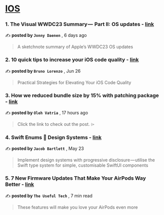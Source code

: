 
<h1><a href=https://medium.com/tag/ios/recommended target="_blank" rel="noopener noreferrer">IOS</a></h1>
<h3>1. The Visual WWDC23 Summary —  Part II: OS updates - <a href=https://medium.com/thevisualsummary/the-visual-wwdc23-summary-part-ii-os-updates-113d6363cc6?source=tag_recommended_feed---------0-107----------ios----------d78d2b31_4360_4ca6_b27f_e91268d8ba77------- target="_blank" rel="noopener noreferrer">link</a></h3>

✍️ **posted by `Jonny Daenen`** <date> , 6 days ago</date>

<blockquote>A sketchnote summary of Apple’s WWDC23 OS updates</blockquote>

<h3>2. 10 quick tips to increase your iOS code quality - <a href=https://medium.com/@blorenzop/code-quality-tips-f53a69b3f786?source=tag_recommended_feed---------1-85----------ios----------d78d2b31_4360_4ca6_b27f_e91268d8ba77------- target="_blank" rel="noopener noreferrer">link</a></h3>

✍️ **posted by `Bruno Lorenzo`** <date> , Jun 26</date>

<blockquote>Practical Strategies for Elevating Your iOS Code Quality</blockquote>

<h3>3. How we reduced bundle size by 15% with patching package - <a href=https://medium.com/preply-engineering/how-we-reduced-bundle-size-by-15-with-patching-package-fd3c3485c8f?source=tag_recommended_feed---------2-84----------ios----------d78d2b31_4360_4ca6_b27f_e91268d8ba77------- target="_blank" rel="noopener noreferrer">link</a></h3>

✍️ **posted by `Oleh Vatria`** <date> , 17 hours ago</date>

<blockquote>Click the link to check out the post. ⌲</blockquote>

<h3>4. Swift Enums 🤝 Design Systems - <a href=https://medium.com/better-programming/swift-enums-design-systems-51d488e26d31?source=tag_recommended_feed---------3-107----------ios----------d78d2b31_4360_4ca6_b27f_e91268d8ba77------- target="_blank" rel="noopener noreferrer">link</a></h3>

✍️ **posted by `Jacob Bartlett`** <date> , May 23</date>

<blockquote>Implement design systems with progressive disclosure — utilise the Swift type system for simple, customisable SwiftUI components</blockquote>

<h3>5. 7 New Firmware Updates That Make Your AirPods Way Better - <a href=https://medium.com/macoclock/7-new-firmware-updates-that-make-your-airpods-way-better-e29299d1b616?source=tag_recommended_feed---------4-85----------ios----------d78d2b31_4360_4ca6_b27f_e91268d8ba77------- target="_blank" rel="noopener noreferrer">link</a></h3>

✍️ **posted by `The Useful Tech`** <date> , 7 min read</date>

<blockquote>These features will make you love your AirPods even more</blockquote>


